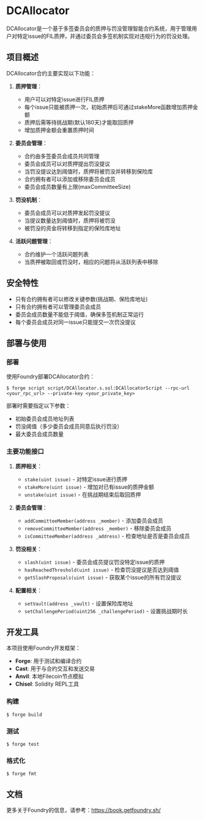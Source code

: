 # DCAllocator

DCAllocator是一个基于多签委员会的质押与罚没管理智能合约系统，用于管理用户对特定issue的FIL质押，并通过委员会多签机制实现对违规行为的罚没处理。

## 项目概述

DCAllocator合约主要实现以下功能：

1. **质押管理**：
   - 用户可以对特定issue进行FIL质押
   - 每个issue只能被质押一次，初始质押后可通过stakeMore函数增加质押金额
   - 质押后需等待挑战期(默认180天)才能取回质押
   - 增加质押金额会重置质押时间

2. **委员会管理**：
   - 合约由多签委员会成员共同管理
   - 委员会成员可以对质押提出罚没提议
   - 当罚没提议达到阈值时，质押将被罚没并转移到保险库
   - 合约拥有者可以添加或移除委员会成员
   - 委员会成员数量有上限(maxCommitteeSize)

3. **罚没机制**：
   - 委员会成员可以对质押发起罚没提议
   - 当提议数量达到阈值时，质押将被罚没
   - 被罚没的资金将转移到指定的保险库地址

4. **活跃问题管理**：
   - 合约维护一个活跃问题列表
   - 当质押被取回或罚没时，相应的问题将从活跃列表中移除

## 安全特性

- 只有合约拥有者可以修改关键参数(挑战期、保险库地址)
- 只有合约拥有者可以管理委员会成员
- 委员会成员数量不能低于阈值，确保多签机制正常运行
- 每个委员会成员对同一issue只能提交一次罚没提议

## 部署与使用

### 部署

使用Foundry部署DCAllocator合约：

```shell
$ forge script script/DCAllocator.s.sol:DCAllocatorScript --rpc-url <your_rpc_url> --private-key <your_private_key>
```

部署时需要指定以下参数：
- 初始委员会成员地址列表
- 罚没阈值（多少委员会成员同意后执行罚没）
- 最大委员会成员数量

### 主要功能接口

1. **质押相关**：
   - `stake(uint issue)` - 对特定issue进行质押
   - `stakeMore(uint issue)` - 增加对已有issue的质押金额
   - `unstake(uint issue)` - 在挑战期结束后取回质押

2. **委员会管理**：
   - `addCommitteeMember(address _member)` - 添加委员会成员
   - `removeCommitteeMember(address _member)` - 移除委员会成员
   - `isCommitteeMember(address _address)` - 检查地址是否是委员会成员

3. **罚没相关**：
   - `slash(uint issue)` - 委员会成员提议罚没特定issue的质押
   - `hasReachedThreshold(uint issue)` - 检查罚没提议是否达到阈值
   - `getSlashProposals(uint issue)` - 获取某个issue的所有罚没提议

4. **配置相关**：
   - `setVault(address _vault)` - 设置保险库地址
   - `setChallengePeriod(uint256 _challengePeriod)` - 设置挑战期时长

## 开发工具

本项目使用Foundry开发框架：

- **Forge**: 用于测试和编译合约
- **Cast**: 用于与合约交互和发送交易
- **Anvil**: 本地Filecoin节点模拟
- **Chisel**: Solidity REPL工具

### 构建

```shell
$ forge build
```

### 测试

```shell
$ forge test
```

### 格式化

```shell
$ forge fmt
```

## 文档

更多关于Foundry的信息，请参考：https://book.getfoundry.sh/
